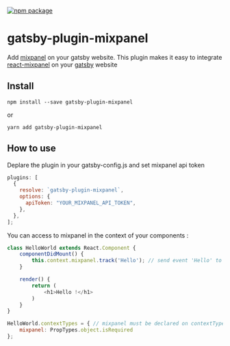 [![npm package](https://img.shields.io/npm/v/gatsby-plugin-mixpanel.svg?style=flat-square)](https://www.npmjs.org/package/gatsby-plugin-mixpanel)


# gatsby-plugin-mixpanel

Add [mixpanel](https://www.mixpanel.com) on your gatsby website.
This plugin makes it easy to integrate [react-mixpanel](https://github.com/neciu/react-mixpanel) on your [gatsby](https://github.com/gatsbyjs/gatsby) website

## Install

`npm install --save gatsby-plugin-mixpanel`

or

`yarn add gatsby-plugin-mixpanel`

## How to use

Deplare the plugin in your gatsby-config.js and set mixpanel api token

```javascript
plugins: [
  {
    resolve: `gatsby-plugin-mixpanel`,
    options: {
      apiToken: "YOUR_MIXPANEL_API_TOKEN",
    },
  },
];
```

You can access to mixpanel in the context of your components :

```javascript
class HelloWorld extends React.Component {
    componentDidMount() {
        this.context.mixpanel.track('Hello'); // send event 'Hello' to mixpanel
    }

    render() {
        return (
            <h1>Hello !</h1>
        )
    }
}

HelloWorld.contextTypes = { // mixpanel must be declared on contextTypes 
    mixpanel: PropTypes.object.isRequired
};
```


